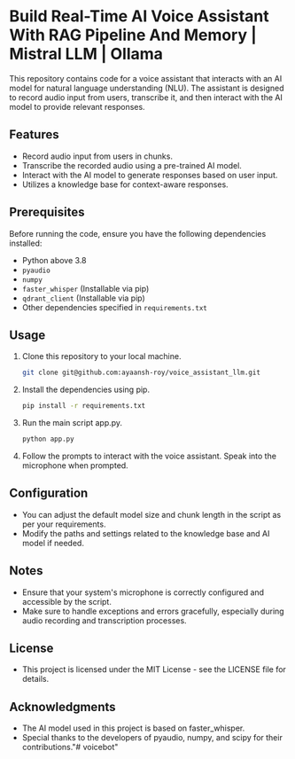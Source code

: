 # Build Real-Time AI Voice Assistant With RAG Pipeline And Memory | Mistral LLM | Ollama

This repository contains code for a voice assistant that interacts with an AI model for natural language understanding (NLU). The assistant is designed to record audio input from users, transcribe it, and then interact with the AI model to provide relevant responses.

## Features

- Record audio input from users in chunks.
- Transcribe the recorded audio using a pre-trained AI model.
- Interact with the AI model to generate responses based on user input.
- Utilizes a knowledge base for context-aware responses.

## Prerequisites

Before running the code, ensure you have the following dependencies installed:

- Python above 3.8
- `pyaudio`
- `numpy`
- `faster_whisper` (Installable via pip)
- `qdrant_client` (Installable via pip)
- Other dependencies specified in `requirements.txt`

## Usage

1. Clone this repository to your local machine.

   ```bash
   git clone git@github.com:ayaansh-roy/voice_assistant_llm.git

2. Install the dependencies using pip.

   ```bash
   pip install -r requirements.txt

3. Run the main script app.py.

   ```bash
   python app.py

4. Follow the prompts to interact with the voice assistant. Speak into the microphone when prompted.

## Configuration
- You can adjust the default model size and chunk length in the script as per your requirements.
- Modify the paths and settings related to the knowledge base and AI model if needed.

## Notes
- Ensure that your system's microphone is correctly configured and accessible by the script.
- Make sure to handle exceptions and errors gracefully, especially during audio recording and transcription processes.

## License
- This project is licensed under the MIT License - see the LICENSE file for details.

## Acknowledgments
- The AI model used in this project is based on faster_whisper.
- Special thanks to the developers of pyaudio, numpy, and scipy for their contributions."# voicebot" 
